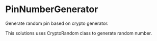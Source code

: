 # PinNumberGenerator
Generate random pin based on crypto generator.

This solutions uses CryptoRandom class to generate random number. 
